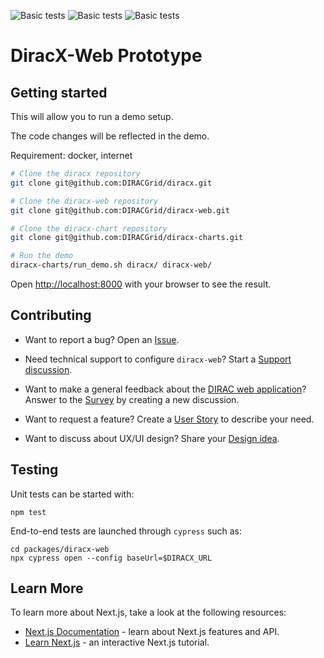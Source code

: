 ![Basic tests](https://github.com/DIRACGrid/diracx-web/actions/workflows/basic.yml/badge.svg?branch=main)
![Basic tests](https://github.com/DIRACGrid/diracx-web/actions/workflows/test.yml/badge.svg?branch=main)
![Basic tests](https://github.com/DIRACGrid/diracx-web/actions/workflows/containerised.yml/badge.svg?branch=main)

# DiracX-Web Prototype

## Getting started

This will allow you to run a demo setup.

The code changes will be reflected in the demo.

Requirement: docker, internet

```bash
# Clone the diracx repository
git clone git@github.com:DIRACGrid/diracx.git

# Clone the diracx-web repository
git clone git@github.com:DIRACGrid/diracx-web.git

# Clone the diracx-chart repository
git clone git@github.com:DIRACGrid/diracx-charts.git

# Run the demo
diracx-charts/run_demo.sh diracx/ diracx-web/
```

Open [http://localhost:8000](http://localhost:8000) with your browser to see the result.

## Contributing

- Want to report a bug?
  Open an [Issue](https://github.com/DIRACGrid/diracx-web/issues).
- Need technical support to configure `diracx-web`?
  Start a [Support discussion](https://github.com/DIRACGrid/diracx-web/discussions/categories/support).

- Want to make a general feedback about the [DIRAC web application](https://github.com/DIRACGrid/WebAppDIRAC)?
  Answer to the [Survey](https://github.com/DIRACGrid/diracx-web/discussions/categories/surveys) by creating a new discussion.
- Want to request a feature?
  Create a [User Story](https://github.com/DIRACGrid/diracx-web/discussions/categories/user-personas-and-stories) to describe your need.
- Want to discuss about UX/UI design?
  Share your [Design idea](https://github.com/DIRACGrid/diracx-web/discussions/categories/design-ideas).

## Testing

Unit tests can be started with:

```
npm test
```

End-to-end tests are launched through `cypress` such as:

```
cd packages/diracx-web
npx cypress open --config baseUrl=$DIRACX_URL
```

## Learn More

To learn more about Next.js, take a look at the following resources:

- [Next.js Documentation](https://nextjs.org/docs) - learn about Next.js features and API.
- [Learn Next.js](https://nextjs.org/learn) - an interactive Next.js tutorial.
